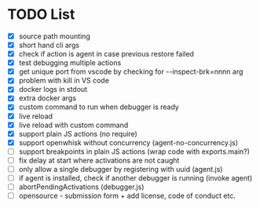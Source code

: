 TODO List
=========

* [x] source path mounting
* [x] short hand cli args
* [x] check if action is agent in case previous restore failed
* [x] test debugging multiple actions
* [x] get unique port from vscode by checking for --inspect-brk=nnnn arg
* [x] problem with kill in VS code
* [x] docker logs in stdout
* [x] extra docker args
* [x] custom command to run when debugger is ready
* [x] live reload
* [x] live reload with custom command
* [x] support plain JS actions (no require)
* [x] support openwhisk without concurrency (agent-no-concurrency.js)
* [ ] support breakpoints in plain JS actions (wrap code with exports.main?)
* [ ] fix delay at start where activations are not caught
* [ ] only allow a single debugger by registering with uuid (agent.js)
* [ ] if agent is installed, check if another debugger is running (invoke agent)
* [ ] abortPendingActivations (debugger.js)
* [ ] opensource - submission form + add license, code of conduct etc.

